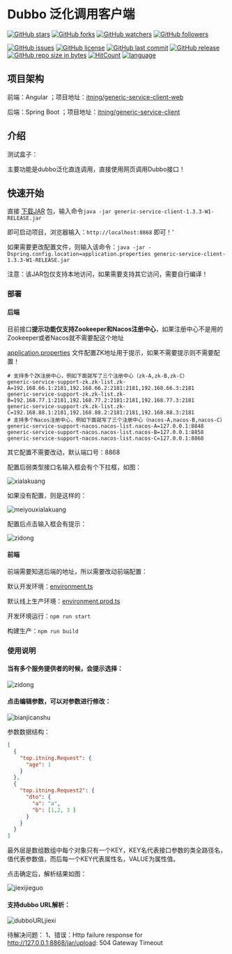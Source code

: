 # Dubbo 泛化调用客户端

[![GitHub stars](https://img.shields.io/github/stars/itning/generic-service-client.svg?style=social&label=Stars)](https://github.com/itning/generic-service-client/stargazers)
[![GitHub forks](https://img.shields.io/github/forks/itning/generic-service-client.svg?style=social&label=Fork)](https://github.com/itning/generic-service-client/network/members)
[![GitHub watchers](https://img.shields.io/github/watchers/itning/generic-service-client.svg?style=social&label=Watch)](https://github.com/itning/generic-service-client/watchers)
[![GitHub followers](https://img.shields.io/github/followers/itning.svg?style=social&label=Follow)](https://github.com/itning?tab=followers)

[![GitHub issues](https://img.shields.io/github/issues/itning/generic-service-client.svg)](https://github.com/itning/generic-service-client/issues)
[![GitHub license](https://img.shields.io/github/license/itning/generic-service-client.svg)](https://github.com/itning/generic-service-client/blob/master/LICENSE)
[![GitHub last commit](https://img.shields.io/github/last-commit/itning/generic-service-client.svg)](https://github.com/itning/generic-service-client/commits)
[![GitHub release](https://img.shields.io/github/release/itning/generic-service-client.svg)](https://github.com/itning/generic-service-client/releases)
[![GitHub repo size in bytes](https://img.shields.io/github/repo-size/itning/generic-service-client.svg)](https://github.com/itning/generic-service-client)
[![HitCount](http://hits.dwyl.com/itning/generic-service-client.svg)](http://hits.dwyl.com/itning/generic-service-client)
[![language](https://img.shields.io/badge/language-JAVA-green.svg)](https://github.com/itning/generic-service-client)

## 项目架构

前端：Angular ；项目地址：[itning/generic-service-client-web](https://github.com/itning/generic-service-client-web)

后端：Spring Boot ；项目地址：[itning/generic-service-client](https://github.com/itning/generic-service-client)

## 介绍

测试盒子：

主要功能是dubbo泛化直连调用，直接使用网页调用Dubbo接口！

## 快速开始

直接 [下载JAR](https://github.com/itning/generic-service-client/releases/download/1.3.3-W1-RELEASE/generic-service-client-1.3.3-W1-RELEASE.jar) 包，输入命令`java -jar generic-service-client-1.3.3-W1-RELEASE.jar`

即可启动项目，浏览器输入：`http://localhost:8868` 即可！‘

如果需要更改配置文件，则输入该命令：`java -jar -Dspring.config.location=application.properties generic-service-client-1.3.3-W1-RELEASE.jar`

注意：该JAR包仅支持本地访问，如果需要支持其它访问，需要自行编译！

### 部署

#### 后端

目前接口**提示功能仅支持Zookeeper和Nacos注册中心**，如果注册中心不是用的Zookeeper或者Nacos就不需要配这个地址

[application.properties](https://github.com/itning/generic-service-client/blob/master/generic-service-run/src/main/resources/application.properties#L21) 文件配置ZK地址用于提示，如果不需要提示则不需要配置！

```properties
# 支持多个ZK注册中心，例如下面就写了三个注册中心（zk-A,zk-B,zk-C）
generic-service-support-zk.zk-list.zk-A=192.168.66.1:2181,192.168.66.2:2181:2181,192.168.66.3:2181
generic-service-support-zk.zk-list.zk-B=192.168.77.1:2181,192.168.77.2:2181:2181,192.168.77.3:2181
generic-service-support-zk.zk-list.zk-C=192.168.88.1:2181,192.168.88.2:2181:2181,192.168.88.3:2181
# 支持多个Nacos注册中心，例如下面就写了三个注册中心（nacos-A,nacos-B,nacos-C）
generic-service-support-nacos.nacos-list.nacos-A=127.0.0.1:8848
generic-service-support-nacos.nacos-list.nacos-B=127.0.0.1:8858
generic-service-support-nacos.nacos-list.nacos-C=127.0.0.1:8868
```

其它配置不需要改动，默认端口号：8868

配置后弱类型接口名输入框会有个下拉框，如图：

![xialakuang](https://raw.githubusercontent.com/itning/generic-service-client/master/pic/xialakuang.jpg)

如果没有配置，则是这样的：

![meiyouxialakuang](https://raw.githubusercontent.com/itning/generic-service-client/master/pic/meiyouxialakuang.jpg)

配置后点击输入框会有提示：

![zidong](https://raw.githubusercontent.com/itning/generic-service-client/master/pic/zidong.jpg)

#### 前端

前端需要知道后端的地址，所以需要改动前端配置：

默认开发环境：[environment.ts](https://github.com/itning/generic-service-client-web/blob/master/src/environments/environment.ts#L7)

默认线上生产环境：[environment.prod.ts](https://github.com/itning/generic-service-client-web/blob/master/src/environments/environment.prod.ts#L3)

开发环境运行：`npm run start`

构建生产：`npm run build`

### 使用说明

#### 当有多个服务提供者的时候，会提示选择：

![zidong](https://raw.githubusercontent.com/itning/generic-service-client/master/pic/zidong.jpg)

#### 点击编辑参数，可以对参数进行修改：

![bianjicanshu](https://raw.githubusercontent.com/itning/generic-service-client/master/pic/bianjicanshu.jpg)

参数数据结构：

```json
[
  {
    "top.itning.Request": {
      "age": 1
    }
  },
  {
    "top.itning.Request2": {
      "dto": {
        "a": "a",
        "b": [1,2, 3 ]
      }
    }
  }
]
```

最外层是数组数组中每个对象只有一个KEY，KEY名代表接口参数的类全路径名，值代表参数值，而后每一个KEY代表属性名，VALUE为属性值。

点击确定后，解析结果如图：

![jiexijieguo](https://raw.githubusercontent.com/itning/generic-service-client/master/pic/jiexijieguo.jpg)

#### 支持dubbo URL解析：

![dubboURLjiexi](https://raw.githubusercontent.com/itning/generic-service-client/master/pic/dubboURLjiexi.jpg)


待解决问题：
1、错误：Http failure response for http://127.0.0.1:8868/jar/upload: 504 Gateway Timeout